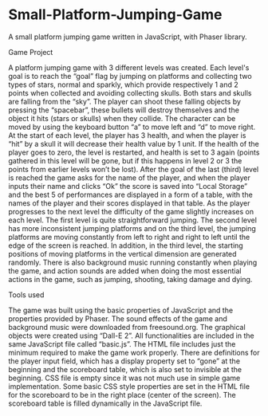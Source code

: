 # Small-Platform-Jumping-Game
A small platform jumping game written in JavaScript, with Phaser library.

Game Project

A platform jumping game with 3 different levels was created. Each level's goal is to reach the “goal” flag by jumping on platforms and collecting two types of stars, normal and sparkly, which provide respectively 1 and 2 points when collected and avoiding collecting skulls. Both stars and skulls are falling from the “sky”. The player can shoot these falling objects by pressing the “spacebar”, these bullets will destroy themselves and the object it hits (stars or skulls) when they collide. The character can be moved by using the keyboard button “a” to move left and “d” to move right.
At the start of each level, the player has 3 health, and when the player is “hit” by a skull it will decrease their health value by 1 unit. If the health of the player goes to zero, the level is restarted, and health is set to 3 again (points gathered in this level will be gone, but if this happens in level 2 or 3 the points from earlier levels won’t be lost). After the goal of the last (third) level is reached the game asks for the name of the player, and when the player inputs their name and clicks “Ok” the score is saved into “Local Storage” and the best 5 of performances are displayed in a form of a table, with the names of the player and their scores displayed in that table.
As the player progresses to the next level the difficulty of the game slightly increases on each level. The first level is quite straightforward jumping. The second level has more inconsistent jumping platforms and on the third level, the jumping platforms are moving constantly from left to right and right to left until the edge of the screen is reached. In addition, in the third level, the starting positions of moving platforms in the vertical dimension are generated randomly.
There is also background music running constantly when playing the game, and action sounds are added when doing the most essential actions in the game, such as jumping, shooting, taking damage and dying.

Tools used

The game was built using the basic properties of JavaScript and the properties provided by Phaser. The sound effects of the game and background music were downloaded from freesound.org. The graphical objects were created using “Dall-E 2”. All functionalities are included in the same JavaScript file called “basic.js”. The HTML file includes just the minimum required to make the game work properly. There are definitions for the player input field, which has a display property set to “gone” at the beginning and the scoreboard table, which is also set to invisible at the beginning. CSS file is empty since it was not much use in simple game implementation. Some basic CSS style properties are set in the HTML file for the scoreboard to be in the right place (center of the screen). The scoreboard table is filled dynamically in the JavaScript file.
